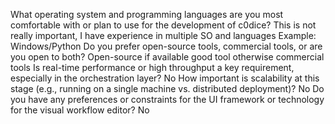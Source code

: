 What operating system and programming languages are you most comfortable with or plan to use for the development of c0dice?
    This is not really important, I have experience in multiple SO and languages Example: Windows/Python
Do you prefer open-source tools, commercial tools, or are you open to both?
    Open-source if available good tool otherwise commercial tools
Is real-time performance or high throughput a key requirement, especially in the orchestration layer?
    No
How important is scalability at this stage (e.g., running on a single machine vs. distributed deployment)?
    No
Do you have any preferences or constraints for the UI framework or technology for the visual workflow editor?
    No